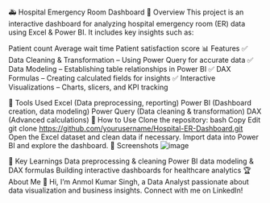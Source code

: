🚑 Hospital Emergency Room Dashboard
📌 Overview
This project is an interactive dashboard for analyzing hospital emergency room (ER) data using Excel & Power BI. It includes key insights such as:

Patient count
Average wait time
Patient satisfaction score
📊 Features
✅ Data Cleaning & Transformation – Using Power Query for accurate data
✅ Data Modeling – Establishing table relationships in Power BI
✅ DAX Formulas – Creating calculated fields for insights
✅ Interactive Visualizations – Charts, slicers, and KPI tracking

📂 Tools Used
Excel (Data preprocessing, reporting)
Power BI (Dashboard creation, data modeling)
Power Query (Data cleaning & transformation)
DAX (Advanced calculations)
🚀 How to Use
Clone the repository:
bash
Copy
Edit
git clone https://github.com/yourusername/Hospital-ER-Dashboard.git
Open the Excel dataset and clean data if necessary.
Import data into Power BI and explore the dashboard.
📸 Screenshots
![image](https://github.com/user-attachments/assets/00d5ca0e-ce4f-4919-9652-aa03de628034)

🎯 Key Learnings
Data preprocessing & cleaning
Power BI data modeling & DAX formulas
Building interactive dashboards for healthcare analytics
🏆 About Me
👋 Hi, I’m Anmol Kumar Singh, a Data Analyst passionate about data visualization and business insights. Connect with me on LinkedIn!


